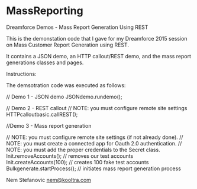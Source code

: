 # MassReporting
Dreamforce Demos - Mass Report Generation Using REST

This is the demonstation code that I gave for my Dreamforce 2015 session on Mass Customer Report Generation using REST.

It contains a JSON demo, an HTTP callout/REST demo, and the mass report generations classes and pages.

Instructions:

The demsotration code was executed as follows:

// Demo 1 - JSON demo
JSONdemo.rundemo();

// Demo 2 - REST callout
// NOTE: you must configure remote site settings
HTTPcalloutbasic.callREST();

//Demo 3 - Mass report generation

// NOTE: you must configure remote site settings (if not already done).
// NOTE: you must create a connected app for Oauth 2.0 authentication.
// NOTE: you must add the proper credentials to the Secret class.
Init.removeAccounts();          // removes our test accounts
Init.createAccounts(100);       // creates 100 fake test accounts
Bulkgenerate.startProcess();    // initiates mass report generation process


Nem Stefanovic
nem@kooltra.com
